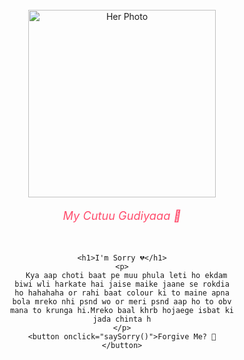 <!DOCTYPE html>
<html lang="en">
<head>
  <meta charset="UTF-8" />
  <meta name="viewport" content="width=device-width, initial-scale=1.0"/>
  <title>I'm Sorry 💔</title>
  <style>
    * {
      box-sizing: border-box;
    }

    body 
    {
      margin: 0;
      padding: 0;
      background: linear-gradient(to right, #ffe6e6, #ffe0f0);
      font-family: 'Segoe UI', sans-serif;
      overflow: hidden;
    }

    .container {
      display: flex;
      justify-content: center;
      align-items: center;
      height: 100vh;
      flex-direction: column;
      text-align: center;
      padding: 20px;
    }

    h1 {
      color: #ff4d6d;
      font-size: 3em;
      margin-bottom: 0.2em;
    }

    p {
      font-size: 1.3em;
      color: #333;
      margin-bottom: 2em;
      max-width: 600px;
    }

    button {
      background-color: #ff4d6d;
      color: white;
      padding: 15px 30px;
      font-size: 1.2em;
      border: none;
      border-radius: 30px;
      cursor: pointer;
      transition: background-color 0.3s ease;
    }

    button:hover {
      background-color: #e63950;
    }

    .heart {
      position: absolute;
      width: 20px;
      height: 20px;
      background: red;
      transform: rotate(45deg);
      animation: float 10s infinite ease-in;
    }

    .heart::before,
    .heart::after {
      content: "";
      position: absolute;
      width: 20px;
      height: 20px;
      background: red;
      border-radius: 50%;
    }

    .heart::before {
      top: -10px;
      left: 0;
    }

    .heart::after {
      left: -10px;
      top: 0;
    }

    @keyframes float {
      0% {
        transform: translateY(0) rotate(45deg);
        opacity: 1;
      }
      100% {
        transform: translateY(-800px) rotate(45deg);
        opacity: 0;
      }
    }
  </style>
</head>
<body> 
  <div class="container">
     <img height="300"  src="her1.png" alt="Her Photo">
     <p style="color: #ff4d6d; font-style: italic;">My Cutuu Gudiyaaa 💖</p>

    <h1>I'm Sorry 💔</h1>
    <p>
      Kya aap choti baat pe muu phula leti ho ekdam biwi wli harkate hai jaise maike jaane se rokdia ho hahahaha or rahi baat colour ki to maine apna bola mreko nhi psnd wo or meri psnd aap ho to obv mana to krunga hi.Mreko baal khrb hojaege isbat ki jada chinta h
    </p>
    <button onclick="saySorry()">Forgive Me? 🥺</button>
  </div>

  <script>
    function saySorry() {
      alert("YAYYYYY ❤️ I'll buy you chocolates tmr");
    }

    // Generate floating hearts
    const colors = ['#ff4d6d', '#ff80a0', '#ff99aa', '#ffccd5'];
    for (let i = 0; i < 30; i++) {
      const heart = document.createElement('div');
      heart.classList.add('heart');
      heart.style.left = Math.random() * 100 + 'vw';
      heart.style.animationDuration = 5 + Math.random() * 5 + 's';
      heart.style.background = colors[Math.floor(Math.random() * colors.length)];
      heart.style.zIndex = '-1';
      document.body.appendChild(heart);
    }
  </script>
  
</body>
</html>

